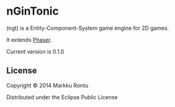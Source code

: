 nGinTonic 
=========

(ngt) is a Entity-Component-System game engine for 2D games.

It extends [Phaser](http://phaser.io/).

Current version is 0.1.0

License
-------

Copyright © 2014 Markku Rontu

Distributed under the Eclipse Public License
